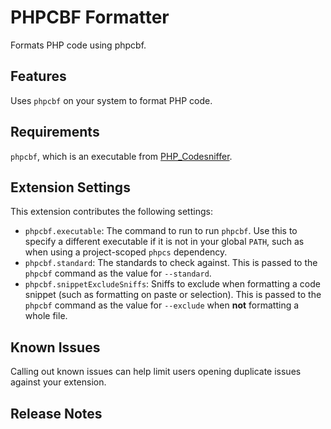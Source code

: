 # PHPCBF Formatter

Formats PHP code using phpcbf.

## Features

Uses `phpcbf` on your system to format PHP code.

## Requirements

`phpcbf`, which is an executable from [PHP_Codesniffer](https://github.com/squizlabs/PHP_CodeSniffer).

## Extension Settings

This extension contributes the following settings:

* `phpcbf.executable`: The command to run to run `phpcbf`. Use this to specify a different executable if it is not in your global `PATH`, such as when using a project-scoped `phpcs` dependency.
* `phpcbf.standard`: The standards to check against. This is passed to the
`phpcbf` command as the value for `--standard`.
* `phpcbf.snippetExcludeSniffs`: Sniffs to exclude when formatting a code
snippet (such as formatting on paste or selection). This is passed to the
`phpcbf` command as the value for `--exclude` when **not** formatting a whole
file.

## Known Issues

Calling out known issues can help limit users opening duplicate issues against your extension.

## Release Notes
